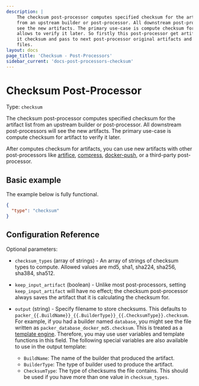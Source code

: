 ```yaml
---
description: |
    The checksum post-processor computes specified checksum for the artifact list
    from an upstream builder or post-processor. All downstream post-processors will
    see the new artifacts. The primary use-case is compute checksum for artifacts
    allows to verify it later. So firstly this post-processor get artifact, compute
    it checksum and pass to next post-processor original artifacts and checksum
    files.
layout: docs
page_title: 'Checksum - Post-Processors'
sidebar_current: 'docs-post-processors-checksum'
---
```


# Checksum Post-Processor

Type: `checksum`

The checksum post-processor computes specified checksum for the artifact list
from an upstream builder or post-processor. All downstream post-processors will
see the new artifacts. The primary use-case is compute checksum for artifact to
verify it later.

After computes checksum for artifacts, you can use new artifacts with other
post-processors like
[artifice](https://www.packer.io/docs/post-processors/artifice.html),
[compress](https://www.packer.io/docs/post-processors/compress.html),
[docker-push](https://www.packer.io/docs/post-processors/docker-push.html), or
a third-party post-processor.

## Basic example

The example below is fully functional.

```json
{
  "type": "checksum"
}
```

## Configuration Reference

Optional parameters:

-   `checksum_types` (array of strings) - An array of strings of checksum types
    to compute. Allowed values are md5, sha1, sha224, sha256, sha384, sha512.

-   `keep_input_artifact` (boolean) - Unlike most post-processors, setting
    `keep_input_artifact` will have no effect; the checksum post-processor
    always saves the artifact that it is calculating the checksum for.

-   `output` (string) - Specify filename to store checksums. This defaults to
    `packer_{{.BuildName}}_{{.BuilderType}}_{{.ChecksumType}}.checksum`. For
    example, if you had a builder named `database`, you might see the file
    written as `packer_database_docker_md5.checksum`. This is treated as a
    [template engine](/docs/templates/engine.html). Therefore, you
    may use user variables and template functions in this field.
    The following special variables are also available to use in the output
    template:

    -   `BuildName`: The name of the builder that produced the artifact.
    -   `BuilderType`: The type of builder used to produce the artifact.
    -   `ChecksumType`: The type of checksums the file contains. This should be
        used if you have more than one value in `checksum_types`.
